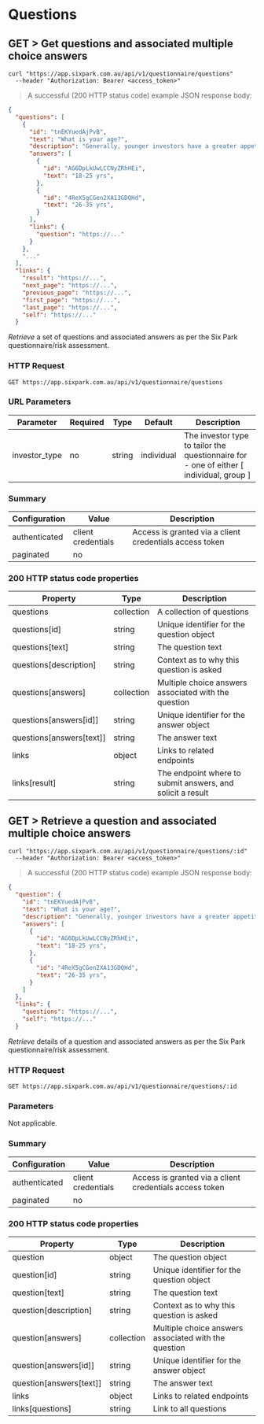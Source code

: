 # Questions

## GET > Get questions and associated multiple choice answers

```shell
curl "https://app.sixpark.com.au/api/v1/questionnaire/questions"
  --header "Authorization: Bearer <access_token>"
```

> A successful (200 HTTP status code) example JSON response body:

```json
{
  "questions": [
    {
      "id": "tnEKYuedAjPvB",
      "text": "What is your age?",
      "description": "Generally, younger investors have a greater appetite for...",
      "answers": [
        {
          "id": "AG6DpLkUwLCCNyZRhHEi",
          "text": "18-25 yrs",
        },
        {
          "id": "4ReX5gCGen2XA13GDQHd",
          "text": "26-35 yrs",
        }
      ],
      "links": {
        "question": "https://..."
      }
    },
    "..."
  ],
  "links": {
    "result": "https://...",
    "next_page": "https://...",
    "previous_page": "https://...",
    "first_page": "https://...",
    "last_page": "https://...",
    "self": "https://..."
  }
```

_Retrieve_ a set of questions and associated answers as per the Six Park questionnaire/risk assessment.

### HTTP Request

`GET https://app.sixpark.com.au/api/v1/questionnaire/questions`

### URL Parameters

Parameter | Required | Type | Default | Description
--------- | ----------- | ----------- | ----------- | -----------
investor_type | no | string | individual | The investor type to tailor the questionnaire for - one of either [ individual, group ]

### Summary

Configuration | Value | Description
--------- | ------- | -----------
authenticated | client credentials | Access is granted via a client credentials access token
paginated | no | 

### 200 HTTP status code properties

Property | Type | Description
--------- | ----------- | -----------
questions | collection | A collection of questions
questions[id] | string | Unique identifier for the question object
questions[text] | string | The question text
questions[description] | string | Context as to why this question is asked
questions[answers] | collection | Multiple choice answers associated with the question
questions[answers[id]] | string | Unique identifier for the answer object
questions[answers[text]] | string | The answer text
links | object | Links to related endpoints
links[result] | string | The endpoint where to submit answers, and solicit a result


## GET > Retrieve a question and associated multiple choice answers

```shell
curl "https://app.sixpark.com.au/api/v1/questionnaire/questions/:id"
  --header "Authorization: Bearer <access_token>"
```

> A successful (200 HTTP status code) example JSON response body:

```json
{
  "question": {
    "id": "tnEKYuedAjPvB",
    "text": "What is your age?",
    "description": "Generally, younger investors have a greater appetite for...",
    "answers": [
      {
        "id": "AG6DpLkUwLCCNyZRhHEi",
        "text": "18-25 yrs",
      },
      {
        "id": "4ReX5gCGen2XA13GDQHd",
        "text": "26-35 yrs",
      }
    ]
  },
  "links": {
    "questions": "https://...",
    "self": "https://..."
  }
```

_Retrieve_ details of a question and associated answers as per the Six Park questionnaire/risk assessment.

### HTTP Request

`GET https://app.sixpark.com.au/api/v1/questionnaire/questions/:id`

### Parameters

Not applicable.

### Summary

Configuration | Value | Description
--------- | ------- | -----------
authenticated | client credentials | Access is granted via a client credentials access token
paginated | no |

### 200 HTTP status code properties

Property | Type | Description
--------- | ----------- | -----------
question | object | The question object
question[id] | string | Unique identifier for the question object
question[text] | string | The question text
question[description] | string | Context as to why this question is asked
question[answers] | collection | Multiple choice answers associated with the question
question[answers[id]] | string | Unique identifier for the answer object
question[answers[text]] | string | The answer text
links | object | Links to related endpoints
links[questions] | string | Link to all questions

